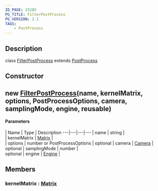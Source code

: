 ```yaml
---
ID_PAGE: 25285
PG_TITLE: FilterPostProcess
PG_VERSION: 2.1
TAGS:
    - PostProcess
---
```

## Description

class [FilterPostProcess](/classes/2.4/FilterPostProcess) extends [PostProcess](/classes/2.4/PostProcess)



## Constructor

## new [FilterPostProcess](/classes/2.4/FilterPostProcess)(name, kernelMatrix, options, PostProcessOptions, camera, samplingMode, engine, reusable)



#### Parameters
 | Name | Type | Description
---|---|---|---
 | name | string |    
 | kernelMatrix | [Matrix](/classes/2.4/Matrix) |    
 | options | number or PostProcessOptions | 
optional | camera | [Camera](/classes/2.4/Camera) |    
optional | samplingMode | number |    
optional | engine | [Engine](/classes/2.4/Engine) |    
## Members

### kernelMatrix : [Matrix](/classes/2.4/Matrix)



